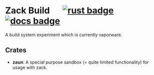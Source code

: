 # Zack Build &emsp; [![rust badge]][rust link] [![docs badge]][docs link] 

[rust badge]: https://github.com/kolloch/zack/actions/workflows/rust.yaml/badge.svg
[rust link]: https://github.com/kolloch/zack/actions/workflows/rust.yaml
[docs badge]: https://github.com/kolloch/zack/actions/workflows/page.yaml/badge.svg
[docs link]: https://github.com/kolloch/zack/actions/workflows/page.yaml

A build system experiment which is currently vaporware.

## Crates

- **zaun**: A special purpose sandbox (= quite limited functionality) for usage with zack.